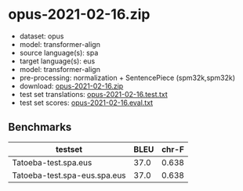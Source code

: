 # opus-2021-02-16.zip

* dataset: opus
* model: transformer-align
* source language(s): spa
* target language(s): eus
* model: transformer-align
* pre-processing: normalization + SentencePiece (spm32k,spm32k)
* download: [opus-2021-02-16.zip](https://object.pouta.csc.fi/Tatoeba-MT-models/spa-eus/opus-2021-02-16.zip)
* test set translations: [opus-2021-02-16.test.txt](https://object.pouta.csc.fi/Tatoeba-MT-models/spa-eus/opus-2021-02-16.test.txt)
* test set scores: [opus-2021-02-16.eval.txt](https://object.pouta.csc.fi/Tatoeba-MT-models/spa-eus/opus-2021-02-16.eval.txt)

## Benchmarks

| testset               | BLEU  | chr-F |
|-----------------------|-------|-------|
| Tatoeba-test.spa.eus 	| 37.0 	| 0.638 |
| Tatoeba-test.spa-eus.spa.eus 	| 37.0 	| 0.638 |

